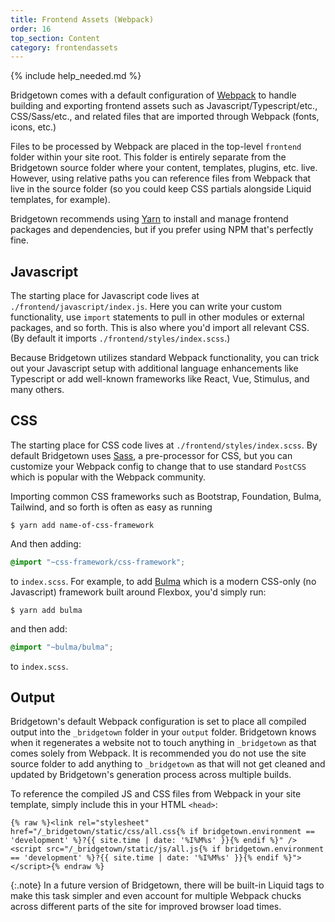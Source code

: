 ```yaml
---
title: Frontend Assets (Webpack)
order: 16
top_section: Content
category: frontendassets
---
```


{% include help_needed.md %}

Bridgetown comes with a default configuration of [Webpack](https://webpack.js.org) to handle building and exporting frontend assets such as Javascript/Typescript/etc., CSS/Sass/etc., and related files that are imported through Webpack (fonts, icons, etc.)

Files to be processed by Webpack are placed in the top-level `frontend` folder within your site root. This folder is entirely separate from the Bridgetown source folder where your content, templates, plugins, etc. live. However, using relative paths you can reference files from Webpack that live in the source folder (so you could keep CSS partials alongside Liquid templates, for example).

Bridgetown recommends using [Yarn](https://yarnpkg.com) to install and manage frontend packages and dependencies, but if you prefer using NPM that's perfectly fine.

## Javascript

The starting place for Javascript code lives at `./frontend/javascript/index.js`. Here you can write your custom functionality, use `import` statements to pull in other modules or external packages, and so forth. This is also where you'd import all relevant CSS. (By default it imports `./frontend/styles/index.scss`.)

Because Bridgetown utilizes standard Webpack functionality, you can trick out your Javascript setup with additional language enhancements like Typescript or add well-known frameworks like React, Vue, Stimulus, and many others.

## CSS

The starting place for CSS code lives at `./frontend/styles/index.scss`. By default Bridgetown uses [Sass](https://sass-lang.com), a pre-processor for CSS, but you can customize your Webpack config to change that to use standard `PostCSS` which is popular with the Webpack community.

Importing common CSS frameworks such as Bootstrap, Foundation, Bulma, Tailwind, and so forth is often as easy as running

```shell
$ yarn add name-of-css-framework
```

And then adding:

```css
@import "~css-framework/css-framework";
```

to `index.scss`. For example, to add [Bulma](https://bulma.io) which is a modern CSS-only (no Javascript) framework built around Flexbox, you'd simply run:

```shell
$ yarn add bulma
```

and then add:

```css
@import "~bulma/bulma";
```

to `index.scss`.

## Output

Bridgetown's default Webpack configuration is set to place all compiled output into the `_bridgetown` folder in your `output` folder. Bridgetown knows when it regenerates a website not to touch anything in `_bridgetown` as that comes solely from Webpack. It is recommended you do not use the site source folder to add anything to `_bridgetown` as that will not get cleaned and updated by Bridgetown's generation process across multiple builds.

To reference the compiled JS and CSS files from Webpack in your site template, simply include this in your HTML `<head>`:

```liquid
{% raw %}<link rel="stylesheet" href="/_bridgetown/static/css/all.css{% if bridgetown.environment == 'development' %}?{{ site.time | date: '%I%M%s' }}{% endif %}" />
<script src="/_bridgetown/static/js/all.js{% if bridgetown.environment == 'development' %}?{{ site.time | date: '%I%M%s' }}{% endif %}"></script>{% endraw %}
```

{:.note}
In a future version of Bridgetown, there will be built-in Liquid tags to make this task simpler and even account for multiple Webpack chucks across different parts of the site for improved browser load times.
